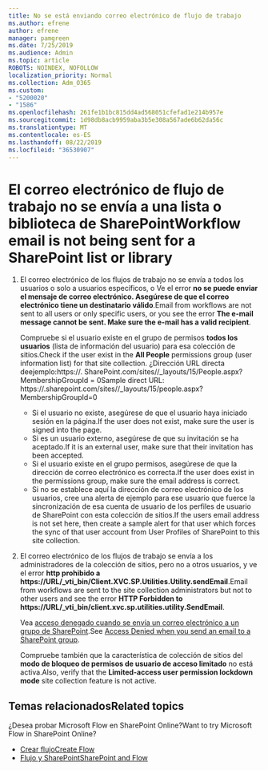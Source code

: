 ```yaml
---
title: No se está enviando correo electrónico de flujo de trabajo
ms.author: efrene
author: efrene
manager: pamgreen
ms.date: 7/25/2019
ms.audience: Admin
ms.topic: article
ROBOTS: NOINDEX, NOFOLLOW
localization_priority: Normal
ms.collection: Adm_O365
ms.custom:
- "5200020"
- "1586"
ms.openlocfilehash: 261fe1b1bc815dd4ad568051cfefad1e214b957e
ms.sourcegitcommit: 1d98db8acb9959aba3b5e308a567ade6b62da56c
ms.translationtype: MT
ms.contentlocale: es-ES
ms.lasthandoff: 08/22/2019
ms.locfileid: "36530907"
---
```

# <a name="workflow-email-is-not-being-sent-for-a-sharepoint-list-or-library"></a><span data-ttu-id="cb464-102">El correo electrónico de flujo de trabajo no se envía a una lista o biblioteca de SharePoint</span><span class="sxs-lookup"><span data-stu-id="cb464-102">Workflow email is not being sent for a SharePoint list or library</span></span>

1. <span data-ttu-id="cb464-103">El correo electrónico de los flujos de trabajo no se envía a todos los usuarios o solo a usuarios específicos, o Ve el error **no se puede enviar el mensaje de correo electrónico. Asegúrese de que el correo electrónico tiene un destinatario válido**.</span><span class="sxs-lookup"><span data-stu-id="cb464-103">Email from workflows are not sent to all users or only specific users, or you see the error **The e-mail message cannot be sent. Make sure the e-mail has a valid recipient**.</span></span>

    <span data-ttu-id="cb464-104">Compruebe si el usuario existe en el grupo de permisos **todos los usuarios** (lista de información del usuario) para esa colección de sitios.</span><span class="sxs-lookup"><span data-stu-id="cb464-104">Check if the user exist in the **All People** permissions group (user information list) for that site collection.</span></span>  <span data-ttu-id="cb464-105">¿Dirección URL directa de<tenant>ejemplo:<sitename>https://. SharePoint.com/sites//_layouts/15/People.aspx? MembershipGroupId = 0</span><span class="sxs-lookup"><span data-stu-id="cb464-105">Sample direct URL: https://<tenant>.sharepoint.com/sites/<sitename>/_layouts/15/people.aspx?MembershipGroupId=0</span></span>

    - <span data-ttu-id="cb464-106">Si el usuario no existe, asegúrese de que el usuario haya iniciado sesión en la página.</span><span class="sxs-lookup"><span data-stu-id="cb464-106">If the user does not exist, make sure the user is signed into the page.</span></span> 
    - <span data-ttu-id="cb464-107">Si es un usuario externo, asegúrese de que su invitación se ha aceptado.</span><span class="sxs-lookup"><span data-stu-id="cb464-107">If it is an external user, make sure that their invitation has been accepted.</span></span>
    - <span data-ttu-id="cb464-108">Si el usuario existe en el grupo permisos, asegúrese de que la dirección de correo electrónico es correcta.</span><span class="sxs-lookup"><span data-stu-id="cb464-108">If the user does exist in the permissions group, make sure the email address is correct.</span></span>
    - <span data-ttu-id="cb464-109">Si no se establece aquí la dirección de correo electrónico de los usuarios, cree una alerta de ejemplo para ese usuario que fuerce la sincronización de esa cuenta de usuario de los perfiles de usuario de SharePoint con esta colección de sitios.</span><span class="sxs-lookup"><span data-stu-id="cb464-109">If the users email address is not set here, then create a sample alert for that user which forces the sync of that user account from User Profiles of SharePoint to this site collection.</span></span>
 
2. <span data-ttu-id="cb464-110">El correo electrónico de los flujos de trabajo se envía a los administradores de la colección de sitios, pero no a otros usuarios, y ve el error **http prohibido a <span>https:</span>//URL/_vti_bin/Client.XVC.SP.Utilities.Utility.sendEmail**.</span><span class="sxs-lookup"><span data-stu-id="cb464-110">Email from workflows are sent to the site collection administrators but not to other users and see the error **HTTP Forbidden to <span>https:</span>//URL/_vti_bin/client.xvc.sp.utilities.utility.SendEmail**.</span></span>
 

    <span data-ttu-id="cb464-111">Vea [acceso denegado cuando se envía un correo electrónico a un grupo de SharePoint](https://docs.microsoft.com/sharepoint/support/sharing-and-permissions/access-denied-when-send-an-email-to-groups).</span><span class="sxs-lookup"><span data-stu-id="cb464-111">See [Access Denied when you send an email to a SharePoint group](https://docs.microsoft.com/sharepoint/support/sharing-and-permissions/access-denied-when-send-an-email-to-groups).</span></span>

    <span data-ttu-id="cb464-112">Compruebe también que la característica de colección de sitios del **modo de bloqueo de permisos de usuario de acceso limitado** no está activa.</span><span class="sxs-lookup"><span data-stu-id="cb464-112">Also, verify that the **Limited-access user permission lockdown mode** site collection feature is not active.</span></span>


## <a name="related-topics"></a><span data-ttu-id="cb464-113">Temas relacionados</span><span class="sxs-lookup"><span data-stu-id="cb464-113">Related topics</span></span>
<span data-ttu-id="cb464-114">¿Desea probar Microsoft Flow en SharePoint Online?</span><span class="sxs-lookup"><span data-stu-id="cb464-114">Want to try Microsoft Flow in SharePoint Online?</span></span>
- [<span data-ttu-id="cb464-115">Crear flujo</span><span class="sxs-lookup"><span data-stu-id="cb464-115">Create Flow</span></span>](https://support.office.com/article/Create-a-flow-for-a-list-or-library-in-SharePoint-Online-or-OneDrive-for-Business-a9c3e03b-0654-46af-a254-20252e580d01) 
- [<span data-ttu-id="cb464-116">Flujo y SharePoint</span><span class="sxs-lookup"><span data-stu-id="cb464-116">SharePoint and Flow</span></span>](https://flow.microsoft.com/blog/sharepoint-and-flow/) 


